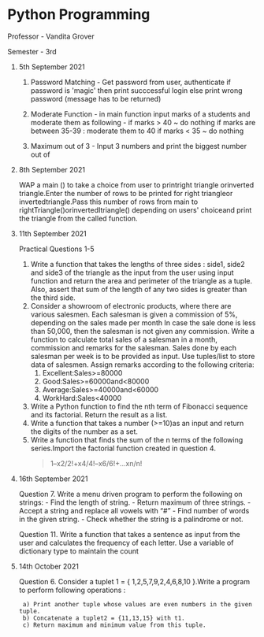 # Python Programming
Professor - Vandita Grover

Semester - 3rd

1. 5th September 2021
    1. Password Matching - Get password from user, authenticate if password is 'magic' then print succcessful login else print wrong password (message has to be returned)
    
    2. Moderate Function - in main function input marks of a students and moderate them as following - 
    if marks > 40 ~ do nothing
    if marks are between 35-39 : moderate them to 40
    if marks < 35 ~ do nothing

    3. Maximum out of 3 - Input 3 numbers and print the biggest number out of 
2. 8th  September 2021

    WAP a main () to take a choice from user to printright triangle orinverted triangle.Enter the number of rows to be printed for right triangleor invertedtriangle.Pass this number of rows from main to rightTriangle()orinvertedItriangle() depending on users' choiceand print the triangle from the called function.

3. 11th September 2021
    
    Practical Questions 1-5
    1. Write a function that takes the lengths of three sides : side1, side2 and side3 of the triangle as the input from the user using input function and  return the area and perimeter of the triangle as a tuple. Also, assert that sum of the length of any two sides is greater than the third side.
    2. Consider a showroom of electronic products, where there are various salesmen. Each salesman is given a commission of 5%, depending on the sales made per month In case the sale done is less than 50,000, then the salesman is not given any commission. Write a function to calculate total sales of a salesman in a month, commission and remarks for the salesman. Sales done by each salesman per week is to be provided as input. Use tuples/list to store data of salesmen. Assign remarks according to the following criteria:
        1. Excellent:Sales>=80000
        2. Good:Sales>=60000and<80000
        3. Average:Sales>=40000and<60000
        4. WorkHard:Sales<40000
    3. Write a Python function to find the nth term of Fibonacci sequence and its factorial. Return the result as a list.
    4. Write a function that takes a number (>=10)as an input and return the digits of the number as a set.
    5. Write a function that finds the sum of the n terms of the following series.Import the factorial function created in question 4.
        >1–x2/2!+x4/4!–x6/6!+...xn/n!

4. 16th September 2021

    Question 7. Write a menu driven program to perform the following on strings:
        - Find the length of string.
        - Return maximum of three strings.
        - Accept a string and replace all vowels with “#”
        - Find number of words in the given string.
        - Check whether the string is a palindrome or not.
    
    Question 11. Write a function that takes a sentence as input from the user and calculates the frequency of each letter. Use a variable of dictionary type to maintain the count

5. 14th October 2021

    Question 6. Consider a tuplet 1 = { 1,2,5,7,9,2,4,6,8,10 }.Write a program to perform following operations :
        
        a) Print another tuple whose values are even numbers in the given tuple.
        b) Concatenate a tuplet2 = {11,13,15} with t1.
        c) Return maximum and minimum value from this tuple.
        
